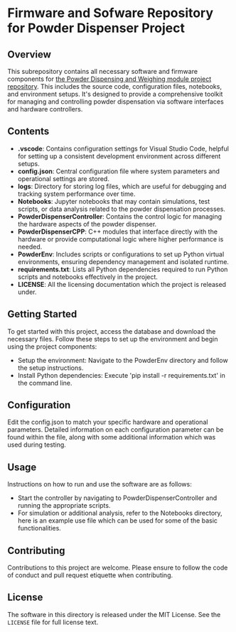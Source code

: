 # Firmware and Sofware Repository for Powder Dispenser Project

## Overview
This subrepository contains all necessary software and firmware components for [the Powder Dispensing and Weighing module project repository](https://github.com/loppe35/PowderDispensing_and_Weighing_Module.git). This includes the source code, configuration files, notebooks, and environment setups. It's designed to provide a comprehensive toolkit for managing and controlling powder dispensation via software interfaces and hardware controllers.

## Contents
- **.vscode**: Contains configuration settings for Visual Studio Code, helpful for setting up a consistent development environment across different setups.
- **config.json**: Central configuration file where system parameters and operational settings are stored.
- **logs**: Directory for storing log files, which are useful for debugging and tracking system performance over time.
- **Notebooks**: Jupyter notebooks that may contain simulations, test scripts, or data analysis related to the powder dispensation processes.
- **PowderDispenserController**: Contains the control logic for managing the hardware aspects of the powder dispenser.
- **PowderDispenserCPP**: C++ modules that interface directly with the hardware or provide computational logic where higher performance is needed.
- **PowderEnv**: Includes scripts or configurations to set up Python virtual environments, ensuring dependency management and isolated runtime.
- **requirements.txt**: Lists all Python dependencies required to run Python scripts and notebooks effectively in the project.
- **LICENSE**: All the licensing documentation which the project is released under.

## Getting Started
To get started with this project, access the database and download the necessary files. Follow these steps to set up the environment and begin using the project components:
- Setup the environment: Navigate to the PowderEnv directory and follow the setup instructions.
- Install Python dependencies: Execute 'pip install -r requirements.txt' in the command line.

## Configuration
Edit the config.json to match your specific hardware and operational parameters. Detailed information on each configuration parameter can be found within the file, along with some additional information which was used during testing.

## Usage
Instructions on how to run and use the software are as follows:
- Start the controller by navigating to PowderDispenserController and running the appropriate scripts.
- For simulation or additional analysis, refer to the Notebooks directory, here is an example use file which can be used for some of the basic functionalities.

## Contributing
Contributions to this project are welcome. Please ensure to follow the code of conduct and pull request etiquette when contributing.

## License
The software in this directory is released under the MIT License. See the `LICENSE` file for full license text.
